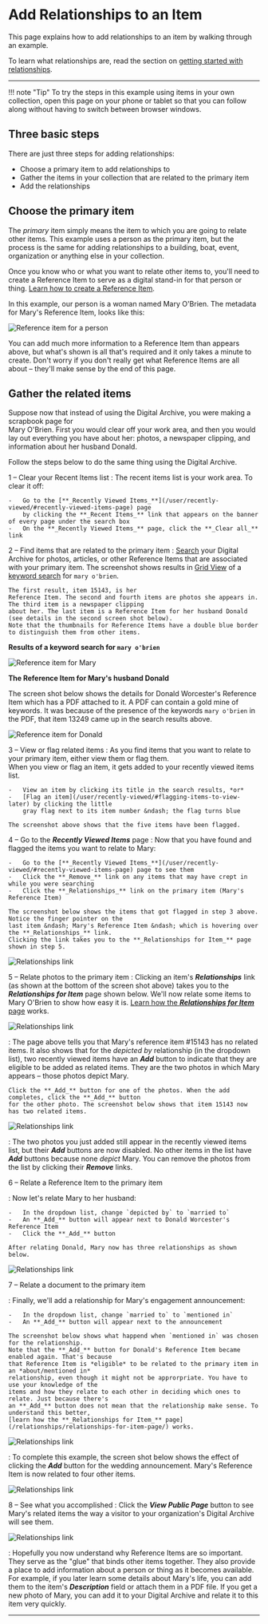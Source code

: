 # Add Relationships to an Item

This page explains how to add relationships to an item by walking through an example.

To learn what relationships are, read the section on
[getting started with relationships](/relationships/getting-started-relationships/).

---

!!! note "Tip"
    To try the steps in this example using items in your own collection, open this page on your phone
    or tablet so that you can follow along without having to switch between browser windows.

## Three basic steps

There are just three steps for adding relationships:

-   Choose a primary item to add relationships to
-   Gather the items in your collection that are related to the primary item
-   Add the relationships

## Choose the primary item

The *primary* item simply means the item to which you are going to relate other items. This example
uses a person as the primary item, but the process is the same for adding
relationships to a building, boat, event, organization or anything else in your collection.

Once you know who or what you want to relate other items to, you'll need to create a Reference Item
to serve as a digital stand-in for that person or thing.
[Learn how to create a Reference Item](/relationships/reference-items/#how-to-create-a-reference-item).

In this example, our person is a woman named Mary O'Brien. The metadata for Mary's Reference Item, looks like this:

![Reference item for a person](add-relationship-2.jpg)

You can add much more information to a Reference Item than appears above, but what's shown is all that's 
required and it only takes a minute to create. Don't worry if you don't really get what
Reference Items are all about &ndash; they'll make sense by the end of this page.

## Gather the related items

Suppose now that instead of using the Digital Archive, you were making a scrapbook page for  
Mary O'Brien. First you would clear off your work area, and then you would lay out everything
you have about her: photos, a newspaper clipping, and information about her husband Donald.

Follow the steps below to do the same thing using the Digital Archive.

1 &ndash; Clear your Recent Items list
:   The recent items list is your work area. To clear it off:

    -   Go to the [**_Recently Viewed Items_**](/user/recently-viewed/#recently-viewed-items-page) page
        by clicking the **_Recent Items_** link that appears on the banner of every page under the search box
    -   On the **_Recently Viewed Items_** page, click the **_Clear all_** link

2 &ndash; Find items that are related to the primary item
:   [Search](/user/how-to-search/) your Digital Archive for photos, articles, or other Reference Items that
    are associated with your primary item. The screenshot shows results in [Grid View](/user/viewing-search-results/#grid-view)
    of a [keyword search](/user/how-to-search/#search-using-keywords) for `mary o'brien`.
    
    The first result, item 15143, is her
    Reference Item. The second and fourth items are photos she appears in. The third item is a newspaper clipping
    about her. The last item is a Reference Item for her husband Donald (see details in the second screen shot below).
    Note that the thumbnails for Reference Items have a double blue border to distinguish them from other items.

**Results of a keyword search for `mary o'brien`**

![Reference item for Mary](add-relationship-3.jpg)

**The Reference Item for Mary's husband Donald**

The screen shot below shows the details for Donald Worcester's Reference Item which has a PDF attached to it.
A PDF can contain a gold mine of keywords. It was because of the presence of the keywords
`mary o'brien` in the PDF, that item 13249 came up in the search results above.

![Reference item for Donald](add-relationship-4.jpg)

3 &ndash; View or flag related items
:   As you find items that you want to relate to your primary item, either view them or flag them.   
    When you view or flag an item, it gets added to your recently viewed items list.
    
    -   View an item by clicking its title in the search results, *or*
    -   [Flag an item](/user/recently-viewed/#flagging-items-to-view-later) by clicking the little
        gray flag next to its item number &ndash; the flag turns blue

    The screenshot above shows that the five items have been flagged.

4 &ndash; Go to the **_Recently Viewed Items_** page
:   Now that you have found and flagged the items you want to relate to Mary:

    -   Go to the [**_Recently Viewed Items_**](/user/recently-viewed/#recently-viewed-items-page) page to see them
    -   Click the **_Remove_** link on any items that may have crept in while you were searching
    -   Click the **_Relationships_** link on the primary item (Mary's Reference Item)

    The screenshot below shows the items that got flagged in step 3 above. Notice the finger pointer on the
    last item &ndash; Mary's Reference Item &ndash; which is hovering over the **_Relationships_** link.
    Clicking the link takes you to the **_Relationships for Item_** page shown in step 5. 

![Relationships link](add-relationship-1.jpg)

5 &ndash; Relate photos to the primary item
:   Clicking an item's **_Relationships_** link (as shown at the bottom of the screen shot above)
    takes you to the **_Relationships for Item_** page shown below. We'll now relate some items to Mary O'Brien
    to show how easy it is. [Learn how the **_Relationships for Item_** page](/relationships/relationships-for-item-page/) works.

![Relationships link](add-relationship-5.jpg)

:   The page above tells you that Mary's reference item #15143 has no related items. It also
    shows that for the *depicted by* relationship (in the dropdown list), two recently viewed items have an
    **_Add_** button to indicate that they are eligible to be added as related items. They are the two photos
    in which Mary appears &ndash; those photos depict Mary.
    
    Click the **_Add_** button for one of the photos. When the add completes, click the **_Add_** button
    for the other photo. The screenshot below shows that item 15143 now has two related items.

![Relationships link](add-relationship-6.jpg)
    
:   The two photos you just added still appear in the recently viewed items list, but their **_Add_** buttons
    are now disabled. No other items in the list have **_Add_** buttons because none *depict* Mary. You can
    remove the photos from the list by clicking their **_Remove_** links.

6 &ndash; Relate a Reference Item to the primary item

:   Now let's relate Mary to her husband:

    -   In the dropdown list, change `depicted by` to `married to`
    -   An **_Add_** button will appear next to Donald Worcester's Reference Item
    -   Click the **_Add_** button

    After relating Donald, Mary now has three relationships as shown below.

![Relationships link](add-relationship-7.jpg)

7 &ndash; Relate a document to the primary item

:   Finally, we'll add a relationship for Mary's engagement announcement:

    -   In the dropdown list, change `married to` to `mentioned in`
    -   An **_Add_** button will appear next to the announcement

    The screenshot below shows what happend when `mentioned in` was chosen for the relationship.
    Note that the **_Add_** button for Donald's Reference Item became enabled again. That's because
    that Reference Item is *eligible* to be related to the primary item in an *about/mentioned in*
    relationship, even though it might not be approrpriate. You have to use your knowledge of the
    items and how they relate to each other in deciding which ones to relate. Just because there's
    an **_Add_** button does not mean that the relationship make sense. To understand this better,  
    [learn how the **_Relationships for Item_** page](/relationships/relationships-for-item-page/) works.

![Relationships link](add-relationship-8.jpg)

:   To complete this example, the screen shot below shows the effect of clicking the **_Add_** button
    for the wedding announcement. Mary's Reference Item is now related to four other items.

![Relationships link](add-relationship-9.jpg)

8 &ndash; See what you accomplished
:   Click the **_View Public Page_** button to see Mary's related items the way a visitor to
    your organization's Digital Archive will see them.

![Relationships link](add-relationship-10.jpg)

:   Hopefully you now understand why Reference Items are so important. They serve as the "glue" that binds
    other items together. They also provide a place to add information
    about a person or thing as it becomes available. For example, if you later learn some details about
    Mary's life, you can add them to the item's **_Description_** field or attach them in a PDF file. If
    you get a new photo of Mary, you can add it to your Digital Archive and relate it to this item very quickly.

---